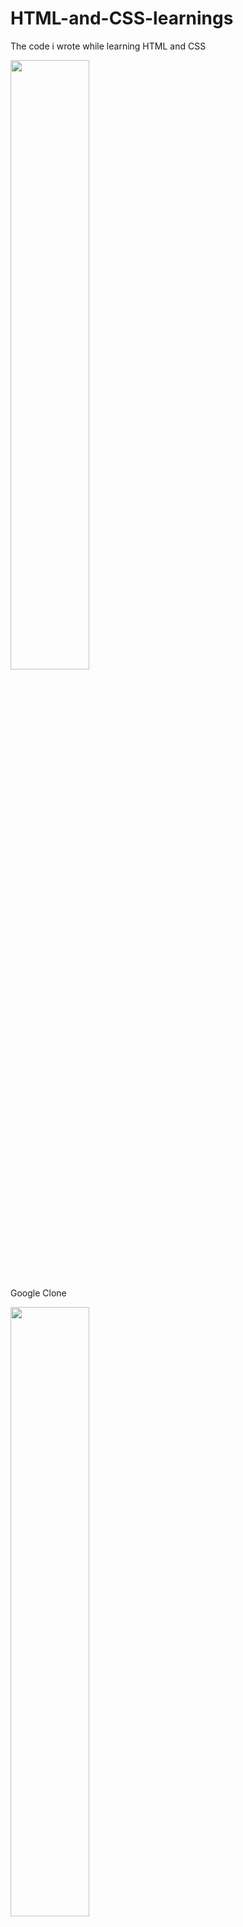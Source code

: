 # HTML-and-CSS-learnings
The code i wrote while learning HTML and CSS

<img src="https://imgur.com/XFgkDHX.png" width="50%">

Google Clone

<img src="https://i.imgur.com/E9pp3yx.png" width="50%">

Working Link : https://google-clone.ayushsrepl.repl.co

Personal Website

<img src = "https://i.imgur.com/w2bEjQl.png>" width = "50%">

Personal Website Link : https://stellular-cendol-434ea6.netlify.app/

